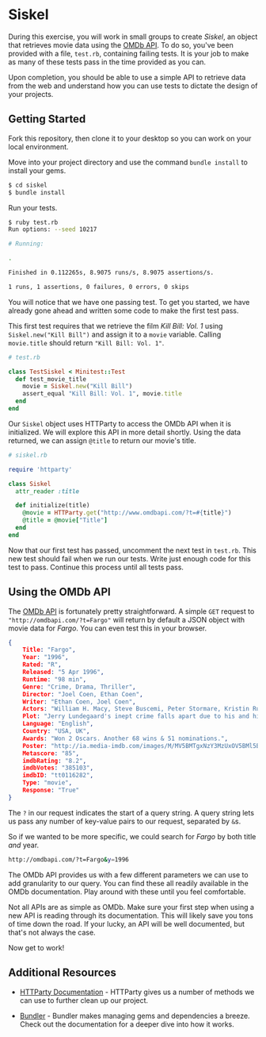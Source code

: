 # Siskel

During this exercise, you will work in small groups to create _Siskel_, an object that retrieves movie data using the [OMDb API](http://www.omdbapi.com/). To do so, you've been provided with a file, `test.rb`, containing failing tests. It is your job to make as many of these tests pass in the time provided as you can.

Upon completion, you should be able to use a simple API to retrieve data from the web and understand how you can use tests to dictate the design of your projects.

## Getting Started

Fork this repository, then clone it to your desktop so you can work on your local environment.

Move into your project directory and use the command `bundle install` to install your gems.

```sh
$ cd siskel
$ bundle install
```

Run your tests.

```sh
$ ruby test.rb
Run options: --seed 10217

# Running:

.

Finished in 0.112265s, 8.9075 runs/s, 8.9075 assertions/s.

1 runs, 1 assertions, 0 failures, 0 errors, 0 skips
```

You will notice that we have one passing test. To get you started, we have already gone ahead and written some code to make the first test pass.

This first test requires that we retrieve the film *Kill Bill: Vol. 1* using `Siskel.new("Kill Bill")` and assign it to a `movie` variable. Calling `movie.title` should return `"Kill Bill: Vol. 1"`.

```ruby
# test.rb

class TestSiskel < Minitest::Test
  def test_movie_title
    movie = Siskel.new("Kill Bill")
    assert_equal "Kill Bill: Vol. 1", movie.title
  end
end
```

Our `Siskel` object uses HTTParty to access the OMDb API when it is initialized. We will explore this API in more detail shortly. Using the data returned, we can assign `@title` to return our movie's title.

```ruby
# siskel.rb

require 'httparty'

class Siskel
  attr_reader :title

  def initialize(title)
    @movie = HTTParty.get("http://www.omdbapi.com/?t=#{title}")
    @title = @movie["Title"]
  end
end
```

Now that our first test has passed, uncomment the next test in `test.rb`. This new test should fail when we run our tests. Write just enough code for this test to pass. Continue this process until all tests pass.

## Using the OMDb API

The [OMDb API](http://www.omdbapi.com/) is fortunately pretty straightforward. A simple `GET` request to `"http://omdbapi.com/?t=Fargo"` will return by default a JSON object with movie data for _Fargo_. You can even test this in your browser.

```json
{
	Title: "Fargo",
	Year: "1996",
	Rated: "R",
	Released: "5 Apr 1996",
	Runtime: "98 min",
	Genre: "Crime, Drama, Thriller",
	Director: "Joel Coen, Ethan Coen",
	Writer: "Ethan Coen, Joel Coen",
	Actors: "William H. Macy, Steve Buscemi, Peter Stormare, Kristin Rudrüd",
	Plot: "Jerry Lundegaard's inept crime falls apart due to his and his henchmen's bungling and the persistent police work of the quite pregnant Marge Gunderson.",
	Language: "English",
	Country: "USA, UK",
	Awards: "Won 2 Oscars. Another 68 wins & 51 nominations.",
	Poster: "http://ia.media-imdb.com/images/M/MV5BMTgxNzY3MzUxOV5BMl5BanBnXkFtZTcwMDA0NjMyNA@@._V1_SX300.jpg",
	Metascore: "85",
	imdbRating: "8.2",
	imdbVotes: "385103",
	imdbID: "tt0116282",
	Type: "movie",
	Response: "True"
}
```

The `?` in our request indicates the start of a query string. A query string lets us pass any number of key-value pairs to our request, separated by `&`s.

So if we wanted to be more specific, we could search for *Fargo* by both title _and_ year.

```sh
http://omdbapi.com/?t=Fargo&y=1996
```

The OMDb API provides us with a few different parameters we can use to add granularity to our query. You can find these all readily available in the OMDb documentation. Play around with these until you feel comfortable.

Not all APIs are as simple as OMDb. Make sure your first step when using a new API is reading through its documentation. This will likely save you tons of time down the road. If your lucky, an API will be well documented, but that's not always the case.

Now get to work!

## Additional Resources

* [HTTParty Documentation](https://github.com/jnunemaker/httparty) - HTTParty gives us a number of methods we can use to further clean up our project.

* [Bundler](http://bundler.io/) - Bundler makes managing gems and dependencies a breeze. Check out the documentation for a deeper dive into how it works.
